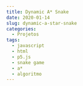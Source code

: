 ```yaml
---
title: Dynamic A* Snake
date: 2020-01-14
slug: dynamic-a-star-snake
categories:
  - Projetos
tags:
  - javascript
  - html
  - p5.js
  - snake game
  - a*
  - algoritmo
---
```

